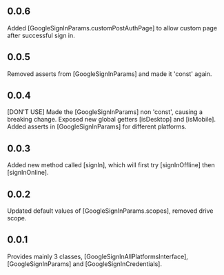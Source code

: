 ## 0.0.6
Added [GoogleSignInParams.customPostAuthPage] to allow custom page after successful sign in.

## 0.0.5

Removed asserts from [GoogleSignInParams] and made it 'const' again.

## 0.0.4

[DON'T USE] Made the [GoogleSignInParams] non 'const', causing a breaking change.
Exposed new global getters [isDesktop] and [isMobile].
Added asserts in [GoogleSignInParams] for different platforms.

## 0.0.3

Added new method called [signIn], which will first try [signInOffline] then [signInOnline].

## 0.0.2

Updated default values of [GoogleSignInParams.scopes], removed drive scope.

## 0.0.1

Provides mainly 3 classes, [GoogleSignInAllPlatformsInterface], [GoogleSignInParams] and
[GoogleSignInCredentials].